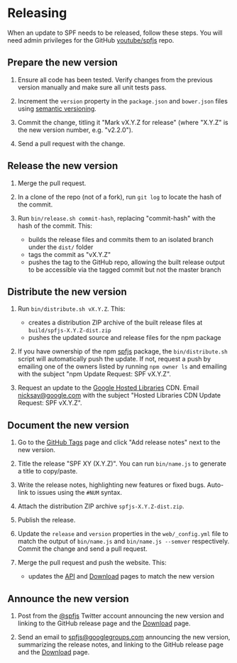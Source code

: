 # Releasing

When an update to SPF needs to be released, follow these steps.
You will need admin privileges for the GitHub [youtube/spfjs][]
repo.


## Prepare the new version

1.  Ensure all code has been tested. Verify changes from the
    previous version manually and make sure all unit tests pass.

2.  Increment the `version` property in the `package.json` and
    `bower.json` files using [semantic versioning][].

3.  Commit the change, titling it "Mark vX.Y.Z for release"
    (where "X.Y.Z" is the new version number, e.g. "v2.2.0").

4.  Send a pull request with the change.


## Release the new version

1.  Merge the pull request.

2.  In a clone of the repo (not of a fork), run `git log` to
    locate the hash of the commit.

3.  Run `bin/release.sh commit-hash`, replacing "commit-hash"
    with the hash of the commit. This:

    - builds the release files and commits them to an isolated
      branch under the `dist/` folder
    - tags the commit as "vX.Y.Z"
    - pushes the tag to the GitHub repo, allowing the built
      release output to be accessible via the tagged commit but
      not the master branch


## Distribute the new version

1.  Run `bin/distribute.sh vX.Y.Z`. This:

    - creates a distribution ZIP archive of the built release
      files at `build/spfjs-X.Y.Z-dist.zip`
    - pushes the updated source and release files for the npm
      package

2.  If you have ownership of the npm [spfjs][] package, the
    `bin/distribute.sh` script will automatically push the
    update.  If not, request a push by emailing one of the
    owners listed by running `npm owner ls` and emailing with
    the subject "npm Update Request: SPF vX.Y.Z".

3.  Request an update to the [Google Hosted Libraries][] CDN.
    Email <nicksay@google.com> with the subject
    "Hosted Libraries CDN Update Request: SPF vX.Y.Z".


## Document the new version

1.  Go to the [GitHub Tags][] page and click "Add release notes"
    next to the new version.

2.  Title the release "SPF XY (X.Y.Z)". You can run
    `bin/name.js` to generate a title to copy/paste.

3.  Write the release notes, highlighting new features or
    fixed bugs. Auto-link to issues using the `#NUM` syntax.

4.  Attach the distribution ZIP archive `spfjs-X.Y.Z-dist.zip`.

5.  Publish the release.

6.  Update the `release` and `version` properties in the
    `web/_config.yml` file to match the output of `bin/name.js`
    and `bin/name.js --semver` respectively. Commit the change
    and send a pull request.

7.  Merge the pull request and push the website. This:

    - updates the [API][] and [Download][] pages to match the
      new version


## Announce the new version

1.  Post from the [@spfjs][] Twitter account announcing the
    new version and linking to the GitHub release page and the
    [Download][] page.

2.  Send an email to <spfjs@googlegroups.com> announcing the
    new version, summarizing the release notes, and linking to
    the GitHub release page and the [Download][] page.



[semantic versioning]: http://semver.org/
[youtube/spfjs]: https://github.com/youtube/spfjs
[spfjs]: https://www.npmjs.com/package/spf
[Google Hosted Libraries]: https://developers.google.com/speed/libraries/devguide#spf
[GitHub Tags]: https://github.com/youtube/spfjs/tags
[API]: https://youtube.github.io/spfjs/api/
[Download]: https://youtube.github.io/spfjs/download/
[@spfjs]: https://twitter.com/spfjs
